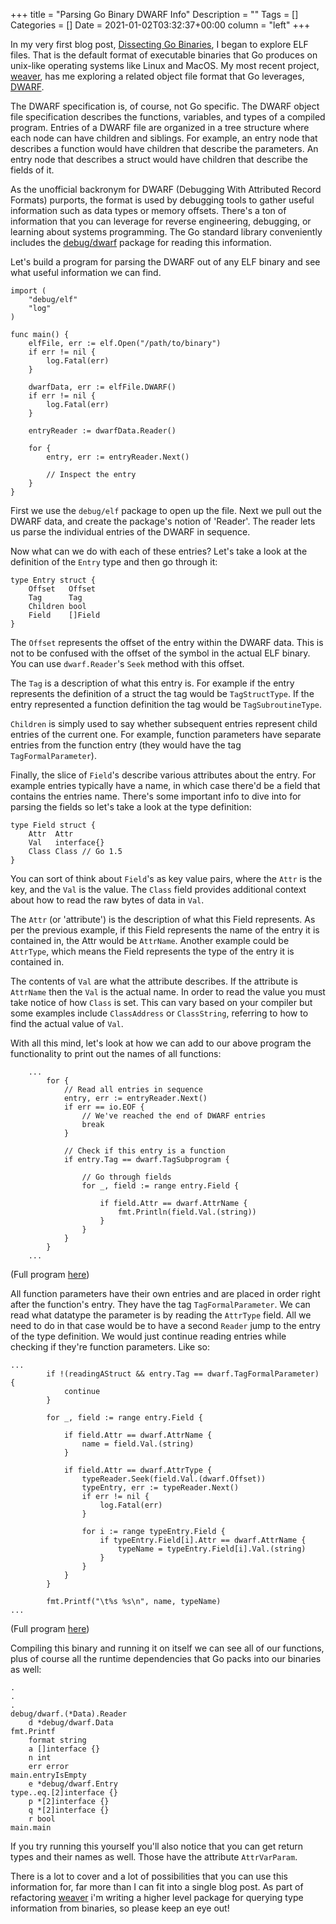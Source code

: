 +++
title = "Parsing Go Binary DWARF Info"
Description = ""
Tags = []
Categories = []
Date = 2021-01-02T03:32:37+00:00
column = "left"
+++

In my very first blog post, [Dissecting Go Binaries](/blog/dissecting-go-binaries), I began to explore ELF files. That is the default format of executable binaries that Go produces on unix-like operating systems like Linux and MacOS. My most recent project, [weaver](https://github.com/grantseltzer/weaver), has me exploring a related object file format that Go leverages, [DWARF](http://dwarfstd.org/).

The DWARF specification is, of course, not Go specific. The DWARF object file specification describes the functions, variables, and types of a compiled program. Entries of a DWARF file are organized in a tree structure where each node can have children and siblings. For example, an entry node that describes a function would have children that describe the parameters. An entry node that describes a struct would have children that describe the fields of it.

As the unofficial backronym for DWARF (Debugging With Attributed Record Formats) purports, the format is used by debugging tools to gather useful information such as data types or memory offsets. There's a ton of information that you can leverage for reverse engineering, debugging, or learning about systems programming. The Go standard library conveniently includes the [debug/dwarf](https://golang.org/pkg/debug/dwarf/) package for reading this information.

Let's build a program for parsing the DWARF out of any ELF binary and see what useful information we can find.

```
import (
	"debug/elf"
	"log"
)

func main() {
	elfFile, err := elf.Open("/path/to/binary")
	if err != nil {
		log.Fatal(err)
	}

	dwarfData, err := elfFile.DWARF()
	if err != nil {
		log.Fatal(err)
	}

	entryReader := dwarfData.Reader()
	
	for {
		entry, err := entryReader.Next()

		// Inspect the entry
	}
}

```

First we use the `debug/elf` package to open up the file. Next we pull out the DWARF data, and create the package's notion of 'Reader'. The reader lets us parse the individual entries of the DWARF in sequence.

Now what can we do with each of these entries? Let's take a look at the definition of the `Entry` type and then go through it:

```
type Entry struct {
    Offset   Offset
    Tag      Tag
    Children bool
    Field    []Field
}
```

The `Offset` represents the offset of the entry within the DWARF data. This is not to be confused with the offset of the symbol in the actual ELF binary. You can use `dwarf.Reader`'s `Seek` method with this offset. 

The `Tag` is a description of what this entry is. For example if the entry represents the definition of a struct the tag would be `TagStructType`. If the entry represented a function definition the tag would be `TagSubroutineType`.

`Children` is simply used to say whether subsequent entries represent child entries of the current one. For example, function parameters have separate entries from the function entry (they would have the tag `TagFormalParameter`).

Finally, the slice of `Field`'s describe various attributes about the entry. For example entries typically have a name, in which case there'd be a field that contains the entries name. There's some important info to dive into for parsing the fields so let's take a look at the type definition:

```
type Field struct {
    Attr  Attr
    Val   interface{}
    Class Class // Go 1.5
}
```

You can sort of think about `Field`'s as key value pairs, where the `Attr` is the key, and the `Val` is the value. The `Class` field provides additional context about how to read the raw bytes of data in `Val`.

The `Attr` (or 'attribute') is the description of what this Field represents. As per the previous example, if this Field represents the name of the entry it is contained in, the Attr would be `AttrName`. Another example could be `AttrType`, which means the Field represents the type of the entry it is contained in.

The contents of `Val` are what the attribute describes. If the attribute is `AttrName` then the `Val` is the actual name. In order to read the value you must take notice of how `Class` is set. This can vary based on your compiler but some examples include `ClassAddress` or `ClassString`, referring to how to find the actual value of `Val`.

With all this mind, let's look at how we can add to our above program the functionality to print out the names of all functions:

```
	...
		for {
			// Read all entries in sequence
			entry, err := entryReader.Next()
			if err == io.EOF {
				// We've reached the end of DWARF entries
				break 
			}

			// Check if this entry is a function
			if entry.Tag == dwarf.TagSubprogram {
				
				// Go through fields 
				for _, field := range entry.Field {

					if field.Attr == dwarf.AttrName {
						fmt.Println(field.Val.(string))
					}
				}
			}
		}
	...
```

(Full program [here](https://gist.github.com/grantseltzer/51c7c0827b95e9a1c07796d6b352076c))

All function parameters have their own entries and are placed in order right after the function's entry. They have the tag `TagFormalParameter`. We can read what datatype the parameter is by reading the `AttrType` field. All we need to do in that case would be to have a second `Reader` jump to the entry of the type definition. We would just continue reading entries while checking if they're function parameters. Like so:

```
...
		if !(readingAStruct && entry.Tag == dwarf.TagFormalParameter) {
			continue
		}

		for _, field := range entry.Field {

			if field.Attr == dwarf.AttrName {
				name = field.Val.(string)
			}

			if field.Attr == dwarf.AttrType {
				typeReader.Seek(field.Val.(dwarf.Offset))
				typeEntry, err := typeReader.Next()
				if err != nil {
					log.Fatal(err)
				}

				for i := range typeEntry.Field {
					if typeEntry.Field[i].Attr == dwarf.AttrName {
						typeName = typeEntry.Field[i].Val.(string)
					}
				}
			}
		}

		fmt.Printf("\t%s %s\n", name, typeName)
...
```
(Full program [here](https://gist.github.com/grantseltzer/7e30682b215567976298dc8a2cc4d92f))

Compiling this binary and running it on itself we can see all of our functions, plus of course all the runtime dependencies that Go packs into our binaries as well:

```
.
.
.
debug/dwarf.(*Data).Reader
	d *debug/dwarf.Data
fmt.Printf
	format string
	a []interface {}
	n int
	err error
main.entryIsEmpty
	e *debug/dwarf.Entry
type..eq.[2]interface {}
	p *[2]interface {}
	q *[2]interface {}
	r bool
main.main
```

If you try running this yourself you'll also notice that you can get return types and their names as well. Those have the attribute `AttrVarParam`.

There is a lot to cover and a lot of possibilities that you can use this information for, far more than I can fit into a single blog post. As part of refactoring [weaver](github.com/grantseltzer/weaver) i'm writing a higher level package for querying type information from binaries, so please keep an eye out!
